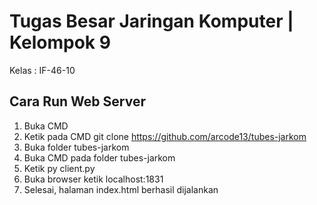 # Tugas Besar Jaringan Komputer | Kelompok 9

Kelas : IF-46-10

## Cara Run Web Server

1. Buka CMD
2. Ketik pada CMD git clone https://github.com/arcode13/tubes-jarkom
3. Buka folder tubes-jarkom
4. Buka CMD pada folder tubes-jarkom
5. Ketik py client.py
6. Buka browser ketik localhost:1831
7. Selesai, halaman index.html berhasil dijalankan
